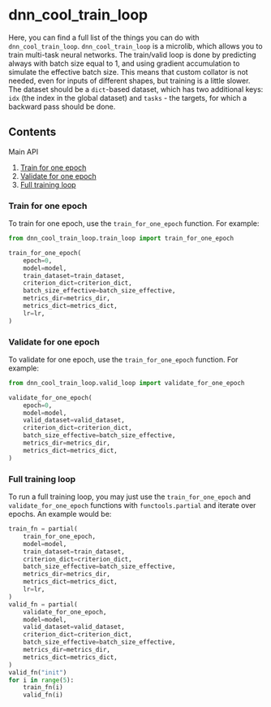 # dnn_cool_train_loop

Here, you can find a full list of the things you can do with `dnn_cool_train_loop`.
`dnn_cool_train_loop` is a microlib, which allows you to train multi-task neural networks.
The train/valid loop is done by predicting always with batch size equal to 1, and using gradient accumulation to 
simulate the effective batch size. 
This means that custom collator is not needed, even for inputs of different shapes, but training is a little slower.
The dataset should be a `dict`-based dataset, which has two additional keys: `idx` (the index in the global dataset)
and `tasks` - the targets, for which a backward pass should be done.

## Contents

Main API

1. [Train for one epoch](#train-for-one-epoch)
2. [Validate for one epoch](#validate-for-one-epoch)
3. [Full training loop](#full-training-loop)

### Train for one epoch

To train for one epoch, use the `train_for_one_epoch` function.
For example:


```python
from dnn_cool_train_loop.train_loop import train_for_one_epoch

train_for_one_epoch(
    epoch=0,
    model=model,
    train_dataset=train_dataset,
    criterion_dict=criterion_dict,
    batch_size_effective=batch_size_effective,
    metrics_dir=metrics_dir,
    metrics_dict=metrics_dict,
    lr=lr,
)
```

### Validate for one epoch

To validate for one epoch, use the `train_for_one_epoch` function.
For example:

```python
from dnn_cool_train_loop.valid_loop import validate_for_one_epoch

validate_for_one_epoch(
    epoch=0,
    model=model,
    valid_dataset=valid_dataset,
    criterion_dict=criterion_dict,
    batch_size_effective=batch_size_effective,
    metrics_dir=metrics_dir,
    metrics_dict=metrics_dict,
)
```


### Full training loop

To run a full training loop, you may just use the `train_for_one_epoch` and `validate_for_one_epoch`
functions with `functools.partial` and iterate over epochs.
An example would be:

```python
train_fn = partial(
    train_for_one_epoch,
    model=model,
    train_dataset=train_dataset,
    criterion_dict=criterion_dict,
    batch_size_effective=batch_size_effective,
    metrics_dir=metrics_dir,
    metrics_dict=metrics_dict,
    lr=lr,
)
valid_fn = partial(
    validate_for_one_epoch,
    model=model,
    valid_dataset=valid_dataset,
    criterion_dict=criterion_dict,
    batch_size_effective=batch_size_effective,
    metrics_dir=metrics_dir,
    metrics_dict=metrics_dict,
)
valid_fn("init")
for i in range(5):
    train_fn(i)
    valid_fn(i)

```